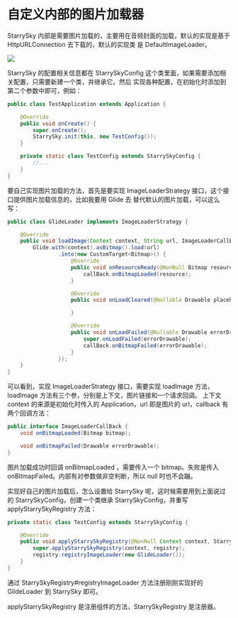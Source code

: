 # 自定义内部的图片加载器

StarrySky 内部是需要图片加载的，主要用在音频封面的加载，默认的实现是基于 HttpURLConnection 去下载的，默认的实现类
是 DefaultImageLoader。

<img src="https://raw.githubusercontent.com/lizixian18/MusicLibrary/StarrySkyJava/art/ImageLoader.jpg">


StarrySky 的配置相关信息都在 StarrySkyConfig 这个类里面，如果需要添加相关配置，只需要新建一个类，并继承它。然后
实现各种配置，在初始化时添加到第二个参数中即可，例如：

```java
public class TestApplication extends Application {

    @Override
    public void onCreate() {
        super.onCreate();
        StarrySky.init(this, new TestConfig());
    }

    private static class TestConfig extends StarrySkyConfig {
        //...
    }
}
```


要自己实现图片加载的方法，首先是要实现 ImageLoaderStrategy 接口，这个接口提供图片加载信息的，比如我要用 Glide 去
替代默认的图片加载，可以这么写：

```java
public class GlideLoader implements ImageLoaderStrategy {

    @Override
    public void loadImage(Context context, String url, ImageLoaderCallBack callBack) {
        Glide.with(context).asBitmap().load(url)
                .into(new CustomTarget<Bitmap>() {
                    @Override
                    public void onResourceReady(@NonNull Bitmap resource, @Nullable Transition<? super Bitmap> transition) {
                        callBack.onBitmapLoaded(resource);
                    }

                    @Override
                    public void onLoadCleared(@Nullable Drawable placeholder) {

                    }

                    @Override
                    public void onLoadFailed(@Nullable Drawable errorDrawable) {
                        super.onLoadFailed(errorDrawable);
                        callBack.onBitmapFailed(errorDrawable);
                    }
                });
    }
}
```

可以看到，实现 ImageLoaderStrategy 接口，需要实现 loadImage 方法，loadImage 方法有三个参，分别是上下文，图片链接和一个请求回调。
上下文 context 的来源是初始化时传入的 Application，url 即是图片的 url，callback 有两个回调方法：

```java
public interface ImageLoaderCallBack {
    void onBitmapLoaded(Bitmap bitmap);

    void onBitmapFailed(Drawable errorDrawable);
}
```

图片加载成功时回调 onBitmapLoaded ，需要传入一个 bitmap。失败是传入 onBitmapFailed。内部有对参数做非空判断，所以 null 时也不会蹦。

实现好自己的图片加载后，怎么设置给 StarrySky 呢，这时候需要用到上面说过的 StarrySkyConfig，创建一个类继承 StarrySkyConfig，并重写
applyStarrySkyRegistry 方法：

```java
private static class TestConfig extends StarrySkyConfig {

    @Override
    public void applyStarrySkyRegistry(@NonNull Context context, StarrySkyRegistry registry) {
        super.applyStarrySkyRegistry(context, registry);
        registry.registryImageLoader(new GlideLoader());
    }
}
```

通过 StarrySkyRegistry#registryImageLoader 方法注册刚刚实现好的 GlideLoader 到 StarrySky 即可。

applyStarrySkyRegistry 是注册组件的方法，StarrySkyRegistry 是注册器。
